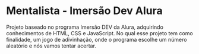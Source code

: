 # Mentalista - Imersão Dev Alura
Projeto baseado no programa Imersão DEV da Alura, adquirindo conhecimentos de HTML, CSS e JavaScript. 
No qual esse projeto tem como finalidade, um jogo de adivinhação, onde o programa escolhe um número aleatório e nós vamos tentar acertar.
